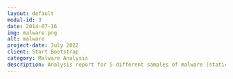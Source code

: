 ```yaml
---
layout: default
modal-id: 3
date: 2014-07-16
img: malware.png
alt: malware
project-date: July 2022
client: Start Bootstrap
category: Malware Analysis
description: Analysis report for 5 different samples of malware (static and dynamic)
---
```

